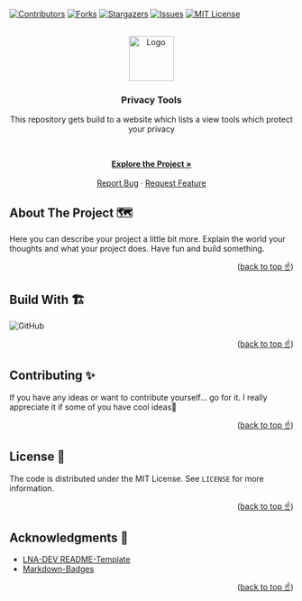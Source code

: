 <!-- VERSION: LNA-DEV-README-TEMPLATE V1.2 -->

<div id="top"></div>

[![Contributors][contributors-shield]][contributors-url]
[![Forks][forks-shield]][forks-url]
[![Stargazers][stars-shield]][stars-url]
[![Issues][issues-shield]][issues-url]
[![MIT License][license-shield]][license-url]

<!-- PROJECT LOGO -->
<br />
<div align="center">
  <a href="https://github.com/lna-dev/PrivacyTools">
    <img src="https://lna-dev.com/Assets/Metadata/Pingüino-Square.png" alt="Logo" width="80" height="80">
  </a>

<h3 align="center">Privacy Tools</h3>

This repository gets build to a website which lists a view tools which protect your privacy

<p align="center">

<br />

<!-- TODO Change the Link -->
<a href="https://lna-dev.com"><strong>Explore the Project »</strong></a>
<br />
<br />
<a href="https://github.com/lna-dev/Privacy Tools/issues">Report Bug</a>
·
<a href="https://github.com/lna-dev/Privacy Tools/issues">Request Feature</a>
  </p>
</div>

<!-- ABOUT THE PROJECT -->
## About The Project 🗺️

<!-- TODO Tell the world about your project -->
Here you can describe your project a little bit more. Explain the world your thoughts and what your project does. Have fun and build something.

<p align="right">(<a href="#top">back to top ☝</a>)</p>

## Build With 🏗️

<!-- TODO Go to https://github.com/Ileriayo/markdown-badges and search for a fitting batch🙃 -->

![GitHub](https://img.shields.io/badge/github-%23121011.svg?style=for-the-badge&logo=github&logoColor=white)  

<p align="right">(<a href="#top">back to top ☝</a>)</p>

<!-- CONTRIBUTING -->
## Contributing ✨

If you have any ideas or want to contribute yourself... go for it. I really appreciate it if some of you have cool ideas🚀

<p align="right">(<a href="#top">back to top ☝</a>)</p>

<!-- LICENSE -->
## License 📝

The code is distributed under the MIT License. See `LICENSE` for more information.

<p align="right">(<a href="#top">back to top ☝</a>)</p>

<!-- ACKNOWLEDGMENTS -->
## Acknowledgments 🙏

- [LNA-DEV README-Template](https://github.com/lna-dev/README-Template)
- [Markdown-Badges](https://github.com/Ileriayo/markdown-badges)

<p align="right">(<a href="#top">back to top ☝</a>)</p>

<!-- MARKDOWN LINKS & IMAGES -->
[contributors-shield]: https://img.shields.io/github/contributors/lna-dev/PrivacyTools.svg?style=for-the-badge
[contributors-url]: https://github.com/lna-dev/PrivacyTools/graphs/contributors
[forks-shield]: https://img.shields.io/github/forks/lna-dev/PrivacyTools.svg?style=for-the-badge
[forks-url]: https://github.com/lna-dev/PrivacyTools/network/members
[stars-shield]: https://img.shields.io/github/stars/lna-dev/PrivacyTools.svg?style=for-the-badge
[stars-url]: https://github.com/lna-dev/PrivacyTools/stargazers
[issues-shield]: https://img.shields.io/github/issues/lna-dev/PrivacyTools.svg?style=for-the-badge
[issues-url]: https://github.com/lna-dev/PrivacyTools/issues
[license-shield]: https://img.shields.io/github/license/lna-dev/PrivacyTools.svg?style=for-the-badge
[license-url]: https://github.com/lna-dev/PrivacyTools/blob/master/LICENSE
